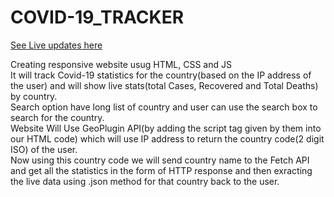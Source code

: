# COVID-19_TRACKER
[See Live updates here](https://ankit253.github.io/COVID_19_Tracker/)

Creating responsive website usug HTML, CSS and JS
<br/>
It will track Covid-19 statistics for the country(based on the IP address of the user) and will show live stats(total Cases, Recovered and Total Deaths) by country.
<br/>
Search option have long list of country and user can use the search box to search for the country.
<br/>
Website Will Use GeoPlugin API(by adding the script tag given by them into our HTML code) which will use IP address to return the country code(2 digit ISO) of the user. <br/>
Now using this country code we will send country name to the Fetch API and get all the statistics in the form of HTTP response and then exracting the live data using .json method for that country back to the user.
